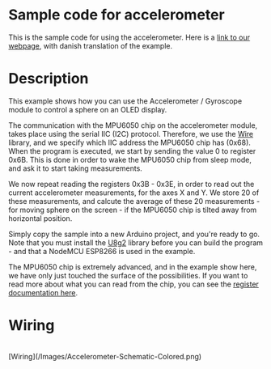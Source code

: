 # Sample code for accelerometer

This is the sample code for using the accelerometer. Here is a [link to our webpage](https://jentronic.dk/content/17-accelerometer-kode-eksempel), with danish translation of the example.<br />

# Description

This example shows how you can use the Accelerometer / Gyroscope module to control a sphere on an OLED display.<br />

The communication with the MPU6050 chip on the accelerometer module, takes place using the serial IIC (I2C) protocol. Therefore, we use the [Wire](https://www.arduino.cc/en/reference/wire) library, and we specify which IIC address the MPU6050 chip has (0x68). When the program is executed, we start by sending the value 0 to register 0x6B. This is done in order to wake the MPU6050 chip from sleep mode, and ask it to start taking measurements.<br />

We now repeat reading the registers 0x3B - 0x3E, in order to read out the current accelerometer measurements, for the axes X and Y. We store 20 of these measurements, and calcute the average of these 20 measurements - for moving sphere on the screen - if the MPU6050 chip is tilted away from horizontal position.

Simply copy the sample into a new Arduino project, and you're ready to go. Note that you must install the [U8g2](https://www.arduinolibraries.info/libraries/u8g2) library before you can build the program - and that a NodeMCU ESP8266 is used in the example.

The MPU6050 chip is extremely advanced, and in the example show here, we have only just touched the surface of the possibilities. If you want to read more about what you can read from the chip, you can see the [register documentation here](https://www.invensense.com/wp-content/uploads/2015/02/MPU-6000-Register-Map1.pdf).<br />

# Wiring

<br />
[Wiring](/Images/Accelerometer-Schematic-Colored.png)
